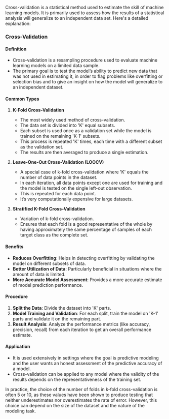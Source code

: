 Cross-validation is a statistical method used to estimate the skill of machine learning models. It is primarily used to assess how the results of a statistical analysis will generalize to an independent data set. Here's a detailed explanation:

### Cross-Validation

#### Definition
- Cross-validation is a resampling procedure used to evaluate machine learning models on a limited data sample.
- The primary goal is to test the model’s ability to predict new data that was not used in estimating it, in order to flag problems like overfitting or selection bias and to give an insight on how the model will generalize to an independent dataset.

#### Common Types
1. **K-Fold Cross-Validation**
   - The most widely used method of cross-validation.
   - The data set is divided into 'K' equal subsets.
   - Each subset is used once as a validation set while the model is trained on the remaining 'K-1' subsets.
   - This process is repeated 'K' times, each time with a different subset as the validation set.
   - The results are then averaged to produce a single estimation.

2. **Leave-One-Out Cross-Validation (LOOCV)**
   - A special case of k-fold cross-validation where 'K' equals the number of data points in the dataset.
   - In each iteration, all data points except one are used for training and the model is tested on the single left-out observation.
   - This is repeated for each data point.
   - It’s very computationally expensive for large datasets.

3. **Stratified K-Fold Cross-Validation**
   - Variation of k-fold cross-validation.
   - Ensures that each fold is a good representative of the whole by having approximately the same percentage of samples of each target class as the complete set.

#### Benefits
- **Reduces Overfitting**: Helps in detecting overfitting by validating the model on different subsets of data.
- **Better Utilization of Data**: Particularly beneficial in situations where the amount of data is limited.
- **More Accurate Model Assessment**: Provides a more accurate estimate of model prediction performance.

#### Procedure
1. **Split the Data**: Divide the dataset into 'K' parts.
2. **Model Training and Validation**: For each split, train the model on 'K-1' parts and validate it on the remaining part.
3. **Result Analysis**: Analyze the performance metrics (like accuracy, precision, recall) from each iteration to get an overall performance estimate.

#### Application
- It is used extensively in settings where the goal is predictive modeling and the user wants an honest assessment of the predictive accuracy of a model.
- Cross-validation can be applied to any model where the validity of the results depends on the representativeness of the training set.

In practice, the choice of the number of folds in k-fold cross-validation is often 5 or 10, as these values have been shown to produce testing that neither underestimates nor overestimates the rate of error. However, this choice can depend on the size of the dataset and the nature of the modeling task.